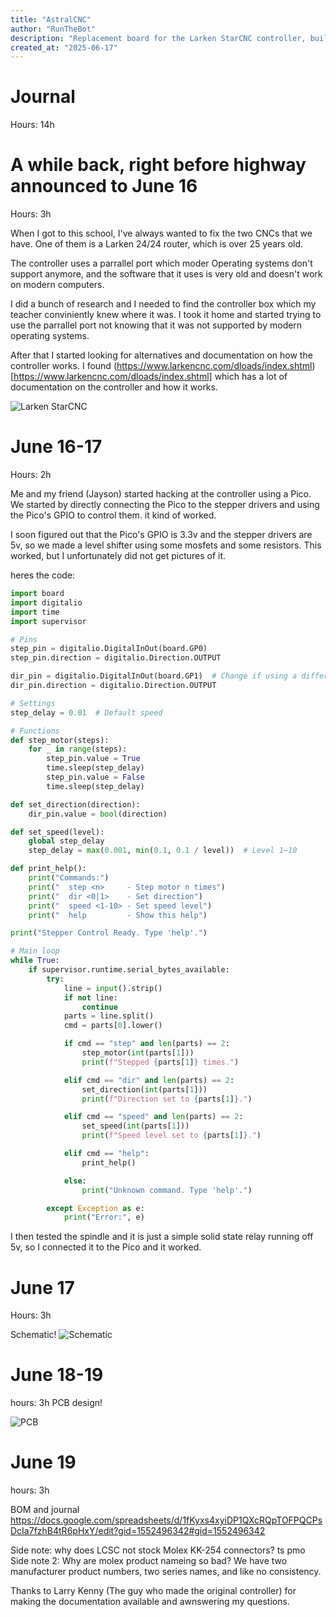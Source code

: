 ```yaml
---
title: "AstralCNC"
author: "RunTheBot"
description: "Replacement board for the Larken StarCNC controller, built around the RPI Pico."
created_at: "2025-06-17"
---
```

# Journal

Hours: 14h

# A while back, right before highway announced to June 16
Hours: 3h

When I got to this school, I've always wanted to fix the two CNCs that we have. One of them is a Larken 24/24 router, which is over 25 years old.

The controller uses a parrallel port which moder Operating systems don't support anymore, and the software that it uses is very old and doesn't work on modern computers.

I did a bunch of research and I needed to find the controller box which my teacher conviniently knew where it was. I took it home and started trying to use the parrallel port not knowing that it was not supported by modern operating systems.

After that I started looking for alternatives and documentation on how the controller works. I found (https://www.larkencnc.com/dloads/index.shtml)[https://www.larkencnc.com/dloads/index.shtml] which has a lot of documentation on the controller and how it works.

![Larken StarCNC](https://hc-cdn.hel1.your-objectstorage.com/s/v3/94a4b2611dd05d7d1520e87d839704c9ca4bf86c_image.png)

# June 16-17

Hours: 2h

Me and my friend (Jayson) started hacking at the controller using a Pico. We started by directly connecting the Pico to the stepper drivers and using the Pico's GPIO to control them. it kind of worked. 

I soon figured out that the Pico's GPIO is 3.3v and the stepper drivers are 5v, so we made a level shifter using some mosfets and some resistors. This worked, but I unfortunately did not get pictures of it.

heres the code:
```python
import board
import digitalio
import time
import supervisor

# Pins
step_pin = digitalio.DigitalInOut(board.GP0)
step_pin.direction = digitalio.Direction.OUTPUT

dir_pin = digitalio.DigitalInOut(board.GP1)  # Change if using a different pin
dir_pin.direction = digitalio.Direction.OUTPUT

# Settings
step_delay = 0.01  # Default speed

# Functions
def step_motor(steps):
    for _ in range(steps):
        step_pin.value = True
        time.sleep(step_delay)
        step_pin.value = False
        time.sleep(step_delay)

def set_direction(direction):
    dir_pin.value = bool(direction)

def set_speed(level):
    global step_delay
    step_delay = max(0.001, min(0.1, 0.1 / level))  # Level 1–10

def print_help():
    print("Commands:")
    print("  step <n>     - Step motor n times")
    print("  dir <0|1>    - Set direction")
    print("  speed <1-10> - Set speed level")
    print("  help         - Show this help")

print("Stepper Control Ready. Type 'help'.")

# Main loop
while True:
    if supervisor.runtime.serial_bytes_available:
        try:
            line = input().strip()
            if not line:
                continue
            parts = line.split()
            cmd = parts[0].lower()

            if cmd == "step" and len(parts) == 2:
                step_motor(int(parts[1]))
                print(f"Stepped {parts[1]} times.")

            elif cmd == "dir" and len(parts) == 2:
                set_direction(int(parts[1]))
                print(f"Direction set to {parts[1]}.")

            elif cmd == "speed" and len(parts) == 2:
                set_speed(int(parts[1]))
                print(f"Speed level set to {parts[1]}.")

            elif cmd == "help":
                print_help()

            else:
                print("Unknown command. Type 'help'.")

        except Exception as e:
            print("Error:", e)
```

I then tested the spindle and it is just a simple solid state relay running off 5v, so I connected it to the Pico and it worked.

# June 17

Hours: 3h

Schematic!
![Schematic](https://hc-cdn.hel1.your-objectstorage.com/s/v3/663f6ed5d0925f178e119bd20d2991c114a9e5e1_image.png)

# June 18-19
hours: 3h
PCB design!

![PCB](https://hc-cdn.hel1.your-objectstorage.com/s/v3/96e08dfd8bd8cfe5c2162619ebf2a184466401bd_screenshot_2025-06-19_225025.png)

# June 19
hours: 3h

BOM and journal
https://docs.google.com/spreadsheets/d/1fKyxs4xyiDP1QXcRQpTOFPQCPsDcIa7fzhB4tR6pHxY/edit?gid=1552496342#gid=1552496342

Side note: why does LCSC not stock Molex KK-254 connectors? ts pmo
Side note 2: Why are molex product nameing so bad? We have two manufacturer product numbers, two series names, and like no consistency.


Thanks to Larry Kenny (The guy who made the original controller) for making the documentation available and awnswering my questions.